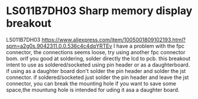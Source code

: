 # LS011B7DH03 Sharp memory display breakout
LS011B7DH03 https://www.aliexpress.com/item/1005001809102193.html?spm=a2g0s.9042311.0.0.536c4c4dqYRTEv
I have a problem with the fpc connector, the connections seems loose, try using another fpc connector bom. orif you good at soldering, solder directly the lcd to pcb.
this breakout intent to use as soldered/socketed using pin header or as a daughterboard. if using as a daughter board don't solder the pin header and solder the jst connector. if soldered/socketed just solder the pin header and leave the jst connector, you can break the mounting hole if you want to save some space,the mountung hole is intended for uding it asa a daughter board.
